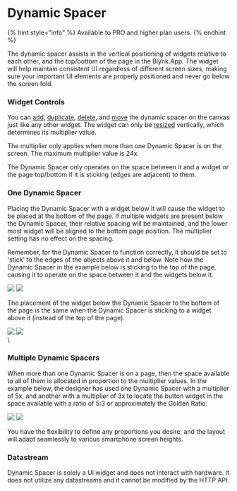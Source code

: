 # Dynamic Spacer

{% hint style="info" %}
Available to PRO and higher plan users.
{% endhint %}

The dynamic spacer assists in the vertical positioning of widgets relative to each other, and the top/bottom of the page in the Blynk.App. The widget will help maintain consistent UI regardless of different screen sizes, making sure your important UI elements are properly positioned and never go below the screen fold.

### Widget Controls

You can [add](../constructor.md#add-widgets), [duplicate](../constructor.md#duplicate-widgets), [delete](../constructor.md#delete-a-widget), and [move](../constructor.md#move-widgets) the dynamic spacer on the canvas just like any other widget. The widget can only be [resized](../constructor.md#resize-widgets) vertically, which determines its multiplier value.

The multiplier only applies when more than one Dynamic Spacer is on the screen. The maximum multiplier value is 24x.

The Dynamic Spacer only operates on the space between it and a widget or the page top/bottom if it is sticking (edges are adjacent) to them.

### One Dynamic Spacer

Placing the Dynamic Spacer with a widget below it will cause the widget to be placed at the bottom of the page. If multiple widgets are present below the Dynamic Spacer, their relative spacing will be maintained, and the lower most widget will be aligned to the bottom page position. The multiplier setting has no effect on the spacing.

Remember, for the Dynamic Spacer to function correctly, it should be set to 'stick' to the edges of the objects above it and below. Note how the Dynamic Spacer in the example below is sticking to the top of the page, causing it to operate on the space between it and the widgets below it.

![](<../../.gitbook/assets/image (2).png>)   ![](<../../.gitbook/assets/image (6).png>)

The placement of the widget below the Dynamic Spacer to the bottom of the page is the same when the Dynamic Spacer is sticking to a widget above it (instead of the top of the page).

![](<../../.gitbook/assets/image (3).png>)   ![](<../../.gitbook/assets/image (4).png>)\
\


### Multiple Dynamic Spacers

When more than one Dynamic Spacer is on a page, then the space available to all of them is allocated in proportion to the multiplier values. In the example below, the designer has used one Dynamic Spacer with a multiplier of 5x, and another with a multiplier of 3x to locate the button widget in the space available with a ratio of 5:3 or approximately the Golden Ratio.

![](<../../.gitbook/assets/image (34).png>)   ![](<../../.gitbook/assets/image (1) (1).png>)

You have the flexibility to define any proportions you desire, and the layout will adapt seamlessly to various smartphone screen heights.

### Datastream

Dynamic Spacer is solely a UI widget and does not interact with hardware. It does not utilize any datastreams and it cannot be modified by the HTTP API.
